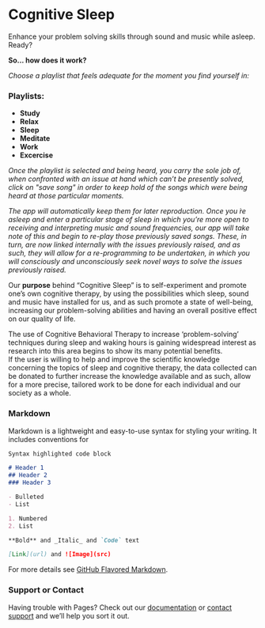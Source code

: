# Cognitive Sleep


Enhance your problem solving skills through sound and music while asleep. Ready?


**So... how does it work?**

_Choose a playlist that feels adequate for the moment you find yourself in:_

### Playlists:

- **Study**
- **Relax**
- **Sleep**
- **Meditate**
- **Work**
- **Excercise**


_Once the playlist is selected and being heard, you carry the sole job of, when confronted with an issue at hand which can’t be presently solved, click on "save song" in order to keep hold of the songs which were being heard at those particular moments._ 

_The app will automatically keep them for later reproduction. 
Once you ́re asleep and enter a particular stage of sleep in which you’re more open to receiving and interpreting music and sound frequencies, our app will take note of this and begin to re-play those previously saved songs. 
These, in turn, are now linked internally with the issues previously raised, and as such, they will allow for a re-programming to be undertaken, in which you will consciously and unconsciously seek novel ways to solve the issues previously raised._



Our **purpose** behind “Cognitive Sleep” is to self-experiment and promote one’s own cognitive therapy, by using the possibilities which sleep, sound and music have installed for us, and as such promote a state of well-being, increasing our problem-solving abilities and having an overall positive effect on our quality of life. 

The use of Cognitive Behavioral Therapy to increase ‘problem-solving’ techniques during sleep and waking hours is gaining widespread interest as research into this area begins to show its many potential benefits.  
If the user is willing to help and improve the scientific knowledge concerning the topics of sleep and cognitive therapy, the data collected can be donated to further increase the knowledge available and as such, allow for a more precise, tailored work to be done for each individual and our society as a whole.  



### Markdown

Markdown is a lightweight and easy-to-use syntax for styling your writing. It includes conventions for

```markdown
Syntax highlighted code block

# Header 1
## Header 2
### Header 3

- Bulleted
- List

1. Numbered
2. List

**Bold** and _Italic_ and `Code` text

[Link](url) and ![Image](src)
```

For more details see [GitHub Flavored Markdown](https://guides.github.com/features/mastering-markdown/).

### Support or Contact

Having trouble with Pages? Check out our [documentation](https://help.github.com/categories/github-pages-basics/) or [contact support](https://github.com/contact) and we’ll help you sort it out.
